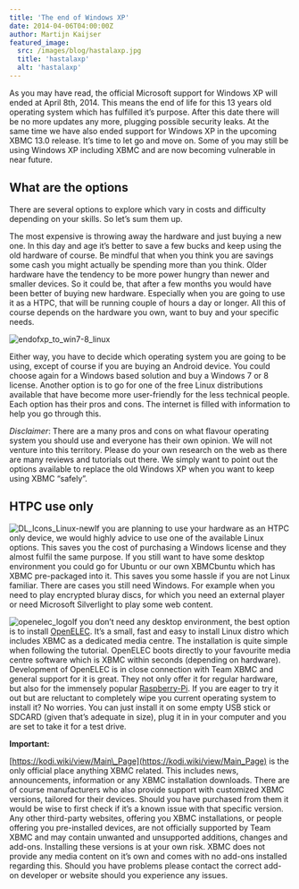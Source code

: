 ```yaml
---
title: 'The end of Windows XP'
date: 2014-04-06T04:00:00Z
author: Martijn Kaijser
featured_image:
  src: /images/blog/hastalaxp.jpg
  title: 'hastalaxp'
  alt: 'hastalaxp'
---
```

As you may have read, the official Microsoft support for Windows XP will ended at April 8th, 2014. This means the end of life for this 13 years old operating system which has fulfilled it’s purpose. After this date there will be no more updates any more, plugging possible security leaks. At the same time we have also ended support for Windows XP in the upcoming XBMC 13.0 release. It’s time to let go and move on. Some of you may still be using Windows XP including XBMC and are now becoming vulnerable in near future.

 What are the options
--------------------

 There are several options to explore which vary in costs and difficulty depending on your skills. So let’s sum them up.

 The most expensive is throwing away the hardware and just buying a new one. In this day and age it’s better to save a few bucks and keep using the old hardware of course. Be mindful that when you think you are savings some cash you might actually be spending more than you think. Older hardware have the tendency to be more power hungry than newer and smaller devices. So it could be, that after a few months you would have been better of buying new hardware. Especially when you are going to use it as a HTPC, that will be running couple of hours a day or longer. All this of course depends on the hardware you own, want to buy and your specific needs.

  

 ![endofxp_to_win7-8_linux](/sites/default/files/uploads/endofxp_to_win7-8_linux-300x168.jpg)

 Either way, you have to decide which operating system you are going to be using, except of course if you are buying an Android device. You could choose again for a Windows based solution and buy a Windows 7 or 8 license. Another option is to go for one of the free Linux distributions available that have become more user-friendly for the less technical people. Each option has their pros and cons. The internet is filled with information to help you go through this.

 *Disclaimer*: There are a many pros and cons on what flavour operating system you should use and everyone has their own opinion. We will not venture into this territory. Please do your own research on the web as there are many reviews and tutorials out there. We simply want to point out the options available to replace the old Windows XP when you want to keep using XBMC “safely”.

 HTPC use only
-------------

 ![DL_Icons_Linux-new](/sites/default/files/uploads/DL_Icons_Linux-new.png)If you are planning to use your hardware as an HTPC only device, we would highly advice to use one of the available Linux options. This saves you the cost of purchasing a Windows license and they almost fulfil the same purpose. If you still want to have some desktop environment you could go for Ubuntu or our own XBMCbuntu which has XBMC pre-packaged into it. This saves you some hassle if you are not Linux familiar. There are cases you still need Windows. For example when you need to play encrypted bluray discs, for which you need an external player or need Microsoft Silverlight to play some web content.

 ![openelec_logo](/sites/default/files/uploads/openelec_logo.png)If you don’t need any desktop environment, the best option is to install [OpenELEC](https://openelec.tv/). It’s a small, fast and easy to install Linux distro which includes XBMC as a dedicated media centre. The installation is quite simple when following the tutorial. OpenELEC boots directly to your favourite media centre software which is XBMC within seconds (depending on hardware). Development of OpenELEC is in close connection with Team XBMC and general support for it is great. They not only offer it for regular hardware, but also for the immensely popular [Raspberry-Pi](https://www.raspberrypi.org/). If you are eager to try it out but are reluctant to completely wipe you current operating system to install it? No worries. You can just install it on some empty USB stick or SDCARD (given that’s adequate in size), plug it in in your computer and you are set to take it for a test drive.

  **Important:**

 [https://kodi.wiki/view/Main\_Page](https://kodi.wiki/view/Main_Page) is the only official place anything XBMC related. This includes news, announcements, information or any XBMC installation downloads. There are of course manufacturers who also provide support with customized XBMC versions, tailored for their devices. Should you have purchased from them it would be wise to first check if it’s a known issue with that specific version. Any other third-party websites, offering you XBMC installations, or people offering you pre-installed devices, are not officially supported by Team XBMC and may contain unwanted and unsupported additions, changes and add-ons. Installing these versions is at your own risk. XBMC does not provide any media content on it’s own and comes with no add-ons installed regarding this. Should you have problems please contact the correct add-on developer or website should you experience any issues.

 